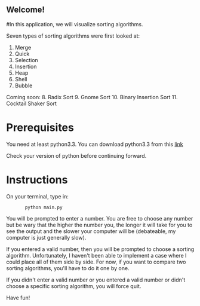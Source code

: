 ## Welcome! 

#In this application, we will visualize sorting algorithms. 

Seven types of sorting algorithms were first looked at: 
1. Merge 
2. Quick
3. Selection
4. Insertion
5. Heap
6. Shell
7. Bubble

Coming soon: 
8. Radix Sort 
9. Gnome Sort
10. Binary Insertion Sort 
11. Cocktail Shaker Sort 


# Prerequisites 

You need at least python3.3. You can download 
python3.3 from this [link](https://www.python.org/download/releases/3.3.0/)

Check your version of python before continuing forward. 

# Instructions 

On your terminal, type in:

`        python main.py           `

You will be prompted to enter a number. You are free to choose any number 
but be wary that the higher the number you, the longer it will take for you 
to see the output and the slower your computer will be (debateable, my computer 
is just generally slow).

If you entered a valid number, then you will be prompted to choose a sorting 
algorithm. Unfortunately, I haven't been able to implement a case where I could 
place all of them side by side. For now, if you want to compare two sorting 
algorithms, you'll have to do it one by one. 

If you didn't enter a valid number or you entered a valid number or didn't choose 
a specific sorting algorithm, you will force quit. 

Have fun!